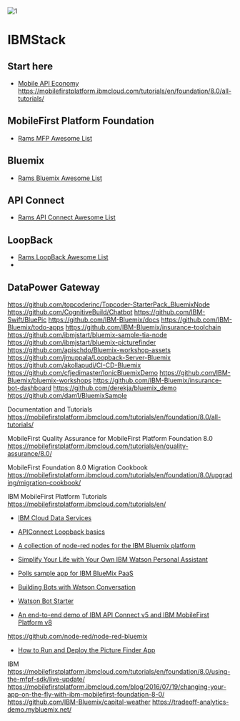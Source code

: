 
![1](http://www.tricedesigns.com/wp-content/uploads/2014/11/MobileFirst-Logo.jpg)
# IBMStack

## Start here
* [Mobile  API Economy](https://mapie.help/)
https://mobilefirstplatform.ibmcloud.com/tutorials/en/foundation/8.0/all-tutorials/

## MobileFirst Platform Foundation
* [Rams MFP Awesome List](https://github.com/ramyrams/IBMStack/blob/master/MobileFirstPlatform.md)

## Bluemix
* [Rams Bluemix Awesome List](https://github.com/ramyrams/IBMStack/blob/master/Bluemix.md)

## API Connect
* [Rams API Connect Awesome List](https://github.com/ramyrams/IBMStack/blob/master/apiconnect.md)

## LoopBack
* [Rams LoopBack Awesome List](https://github.com/ramyrams/IBMStack/blob/master/LoopBack.md)
* 
## DataPower Gateway


https://github.com/topcoderinc/Topcoder-StarterPack_BluemixNode
https://github.com/CognitiveBuild/Chatbot
https://github.com/IBM-Swift/BluePic
https://github.com/IBM-Bluemix/docs
https://github.com/IBM-Bluemix/todo-apps
https://github.com/IBM-Bluemix/insurance-toolchain
https://github.com/ibmjstart/bluemix-sample-tia-node
https://github.com/ibmjstart/bluemix-picturefinder
https://github.com/apischdo/Bluemix-workshop-assets
https://github.com/jmuppala/Loopback-Server-Bluemix
https://github.com/akollapudi/CI-CD-Bluemix
https://github.com/cfjedimaster/IonicBluemixDemo
https://github.com/IBM-Bluemix/bluemix-workshops
https://github.com/IBM-Bluemix/insurance-bot-dashboard
https://github.com/derekja/bluemix_demo
https://github.com/dam1/BluemixSample

Documentation and Tutorials
https://mobilefirstplatform.ibmcloud.com/tutorials/en/foundation/8.0/all-tutorials/


MobileFirst Quality Assurance for MobileFirst Platform Foundation 8.0
https://mobilefirstplatform.ibmcloud.com/tutorials/en/quality-assurance/8.0/


MobileFirst Foundation 8.0 Migration Cookbook
https://mobilefirstplatform.ibmcloud.com/tutorials/en/foundation/8.0/upgrading/migration-cookbook/

IBM MobileFirst Platform Tutorials
https://mobilefirstplatform.ibmcloud.com/tutorials/en/

* [IBM Cloud Data Services](CDSLab/CodeCamp2016)
* [APIConnect Loopback basics](https://github.com/asimX/APIConnect-Loopback-basics)


* [A collection of node-red nodes for the IBM Bluemix platform](https://github.com/node-red/node-red-bluemix-nodes)

* [Simplify Your Life with Your Own IBM Watson Personal Assistant](https://github.com/CDSLab/CodeCamp2016)

* [Polls sample app for IBM BlueMix PaaS](https://github.com/joelennon/bluemixpolls)

* [Building Bots with Watson Conversation](http://www.slideshare.net/StefaniaKaczmarczyk/building-bots-with-watson-conversation)
* [Watson Bot Starter](https://github.com/slkaczma/watson-bot-starter)


* [An end-to-end demo of IBM API Connect v5 and IBM MobileFirst Platform v8](https://github.com/danifitz/APIC-MFP-Employee-Demo)


https://github.com/node-red/node-red-bluemix



* [How to Run and Deploy the Picture Finder App](https://github.com/ibmjstart/bluemix-picturefinder)

IBM
https://mobilefirstplatform.ibmcloud.com/tutorials/en/foundation/8.0/using-the-mfpf-sdk/live-update/
https://mobilefirstplatform.ibmcloud.com/blog/2016/07/19/changing-your-app-on-the-fly-with-ibm-mobilefirst-foundation-8-0/
https://github.com/IBM-Bluemix/capital-weather
https://tradeoff-analytics-demo.mybluemix.net/

